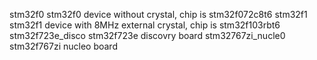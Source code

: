 stm32f0             stm32f0 device without crystal, chip is stm32f072c8t6
stm32f1             stm32f1 device with 8MHz external crystal, chip is stm32f103rbt6
stm32f723e_disco    stm32f723e discovry board
stm32767zi_nucle0   stm32f767zi nucleo board